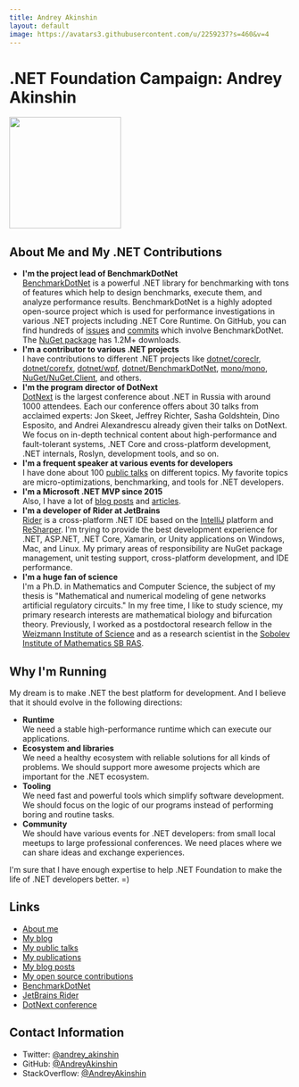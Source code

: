 ```yaml
---
title: Andrey Akinshin
layout: default
image: https://avatars3.githubusercontent.com/u/2259237?s=460&v=4
---
```


# .NET Foundation Campaign: Andrey Akinshin

<img src="https://avatars3.githubusercontent.com/u/2259237?s=460&v=4" height="200px" />

## About Me and My .NET Contributions

* **I'm the project lead of BenchmarkDotNet**  
  [BenchmarkDotNet](https://github.com/dotnet/BenchmarkDotNet) is a powerful .NET library for benchmarking with tons of features which help to design benchmarks, execute them, and analyze performance results. BenchmarkDotNet is a highly adopted open-source project which is used for performance investigations in various .NET projects including .NET Core Runtime. On GitHub, you can find hundreds of [issues](https://github.com/search?o=desc&q=BenchmarkDotNet+-repo:dotnet%2FBenchmarkDotNet&s=created&type=Issues&utf8=✓) and [commits](https://github.com/search?o=desc&q=BenchmarkDotNet+-repo:dotnet%2FBenchmarkDotNet&s=committer-date&type=Commits&utf8=✓) which involve BenchmarkDotNet. The [NuGet package](https://www.nuget.org/packages/BenchmarkDotNet/) has 1.2M+ downloads.
* **I'm a contributor to various .NET projects**  
  I have contributions to different .NET projects like [dotnet/coreclr](https://github.com/dotnet/coreclr/commits?author=AndreyAkinshin), [dotnet/corefx](https://github.com/dotnet/corefx/commits?author=AndreyAkinshin), [dotnet/wpf](https://github.com/dotnet/wpf/commits?author=AndreyAkinshin), [dotnet/BenchmarkDotNet](https://github.com/dotnet/BenchmarkDotNet/commits?author=AndreyAkinshin), [mono/mono](https://github.com/mono/mono/commits?author=AndreyAkinshin), [NuGet/NuGet.Client](https://github.com/NuGet/NuGet.Client/commits?author=AndreyAkinshin), and others.
* **I'm the program director of DotNext**  
  [DotNext](https://dotnext.ru/en/) is the largest conference about .NET in Russia with around 1000 attendees. Each our conference offers about 30 talks from acclaimed experts: Jon Skeet, Jeffrey Richter, Sasha Goldshtein, Dino Esposito, and Andrei Alexandrescu already given their talks on DotNext. We focus on in-depth technical content about high-performance and fault-tolerant systems, .NET Core and cross-platform development, .NET internals, Roslyn, development tools, and so on.
* **I'm a frequent speaker at various events for developers**  
  I have done about 100 [public talks](https://aakinshin.net/about/#talks) on different topics. My favorite topics are micro-optimizations, benchmarking, and tools for .NET developers.
* **I'm a Microsoft .NET MVP since 2015**  
  Also, I have a lot of [blog posts](https://aakinshin.net/about/#posts) and [articles](https://aakinshin.net/about/#publications).
* **I'm a developer of Rider at JetBrains**  
  [Rider](https://www.jetbrains.com/rider/) is a cross-platform .NET IDE based on the [IntelliJ](https://www.jetbrains.com/idea/) platform and [ReSharper](https://www.jetbrains.com/resharper/). I'm trying to provide the best development experience for .NET, ASP.NET, .NET Core, Xamarin, or Unity applications on Windows, Mac, and Linux. My primary areas of responsibility are NuGet package management, unit testing support, cross-platform development, and IDE performance.
* **I'm a huge fan of science**  
  I'm a Ph.D. in Mathematics and Computer Science, the subject of my thesis is "Mathematical and numerical modeling of gene networks artificial regulatory circuits." In my free time, I like to study science, my primary research interests are mathematical biology and bifurcation theory. Previously, I worked as a postdoctoral research fellow in the [Weizmann Institute of Science](http://www.weizmann.ac.il/) and as a research scientist in the [Sobolev Institute of Mathematics SB RAS](http://math.nsc.ru/english.html).

## Why I'm Running

My dream is to make .NET the best platform for development. And I believe that it should evolve in the following directions:

* **Runtime**  
  We need a stable high-performance runtime which can execute our applications.
* **Ecosystem and libraries**  
  We need a healthy ecosystem with reliable solutions for all kinds of problems. We should support more awesome projects which are important for the .NET ecosystem.
* **Tooling**  
  We need fast and powerful tools which simplify software development. We should focus on the logic of our programs instead of performing boring and routine tasks.
* **Community**  
  We should have various events for .NET developers: from small local meetups to large professional conferences. We need places where we can share ideas and exchange experiences.

I'm sure that I have enough expertise to help .NET Foundation to make the life of .NET developers better. =)

## Links

* [About me](https://aakinshin.net/about/)
* [My blog](https://aakinshin.net/posts/)
* [My public talks](https://aakinshin.net/about/#talks)
* [My publications](https://aakinshin.net/about/#publications)
* [My blog posts](https://aakinshin.net/about/#posts)
* [My open source contributions](https://aakinshin.net/about/#open-source)
* [BenchmarkDotNet](https://github.com/dotnet/BenchmarkDotNet)
* [JetBrains Rider](https://www.jetbrains.com/rider/)
* [DotNext conference](https://dotnext.ru/en/)

## Contact Information

* Twitter: [@andrey_akinshin](https://twitter.com/andrey_akinshin)
* GitHub: [@AndreyAkinshin](https://github.com/AndreyAkinshin)
* StackOverflow: [@AndreyAkinshin](http://stackoverflow.com/users/184842/AndreyAkinshin)